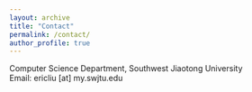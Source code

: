 ```yaml
---
layout: archive
title: "Contact"
permalink: /contact/
author_profile: true
---
```

Computer Science Department, Southwest Jiaotong University<br>
Email: ericliu [at] my.swjtu.edu